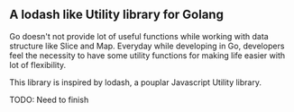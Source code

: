 ## A lodash like Utility library for Golang

Go doesn't not provide lot of useful functions while working with data structure like Slice and Map. Everyday while developing in Go, developers feel the necessity to have some utility functions for making life easier with lot of flexibility.

This library is inspired by lodash, a pouplar Javascript Utility library.

TODO:
Need to finish